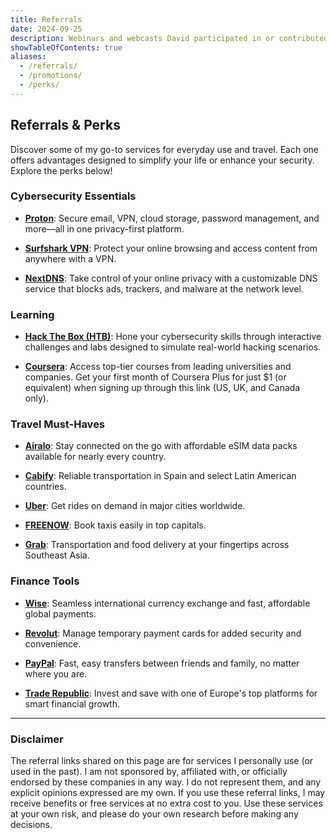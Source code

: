 ```yaml
---
title: Referrals
date: 2024-09-25
description: Webinars and webcasts David participated in or contributed to.
showTableOfContents: true
aliases:
  - /referrals/
  - /promotions/
  - /perks/
---
```


## Referrals & Perks

Discover some of my go-to services for everyday use and travel. Each one offers advantages designed to simplify your life or enhance your security. Explore the perks below!

### Cybersecurity Essentials

- **[Proton](https://pr.tn/ref/T9EEJ6CB5Q3G)**: Secure email, VPN, cloud storage, password management, and more—all in one privacy-first platform.

- **[Surfshark VPN](https://surfshark.club/friend/qmZVGk8r)**: Protect your online browsing and access content from anywhere with a VPN.

- **[NextDNS](https://nextdns.io/?from=pg8vmn2h)**: Take control of your online privacy with a customizable DNS service that blocks ads, trackers, and malware at the network level.

### Learning

- **[Hack The Box (HTB)](https://referral.hackthebox.com/mzAeY4E)**: Hone your cybersecurity skills through interactive challenges and labs designed to simulate real-world hacking scenarios.

- **[Coursera](https://fbuy.io/coursera/nydm7xgr)**: Access top-tier courses from leading universities and companies. Get your first month of Coursera Plus for just $1 (or equivalent) when signing up through this link (US, UK, and Canada only).

### Travel Must-Haves

- **[Airalo](https://ref.airalo.com/BcKd)**: Stay connected on the go with affordable eSIM data packs available for nearly every country.

- **[Cabify](https://cabify.com/i/dwrnt5)**: Reliable transportation in Spain and select Latin American countries.

- **[Uber](https://referrals.uber.com/refer?id=717xv3sbs966)**: Get rides on demand in major cities worldwide.

- **[FREENOW](https://m.free-now.com/JGMc/lamvv2vh)**: Book taxis easily in top capitals.

- **[Grab](https://r.grab.com/r/davd38bv)**: Transportation and food delivery at your fingertips across Southeast Asia.

### Finance Tools

- **[Wise](https://wise.com/invite/in/davidt1417)**: Seamless international currency exchange and fast, affordable global payments.

- **[Revolut](https://revolut.com/referral/?referral-code=davidlsb!AUG1-23-AR-H1)**: Manage temporary payment cards for added security and convenience.

- **[PayPal](https://py.pl/2A6dJb)**: Fast, easy transfers between friends and family, no matter where you are.

- **[Trade Republic](https://ref.trade.re/sb419ks8)**: Invest and save with one of Europe's top platforms for smart financial growth.

---

### Disclaimer

The referral links shared on this page are for services I personally use (or used in the past). I am not sponsored by, affiliated with, or officially endorsed by these companies in any way. I do not represent them, and any explicit opinions expressed are my own. If you use these referral links, I may receive benefits or free services at no extra cost to you. Use these services at your own risk, and please do your own research before making any decisions.
